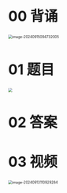 # 00 背诵

<img src="https://cvp.oss-cn-shanghai.aliyuncs.com/202409150947911.png" alt="image-20240915094732005" style="zoom:50%;" />



# 01 题目

<img src="https://cvp.oss-cn-shanghai.aliyuncs.com/202409121822527.png" style="zoom:50%;" />





# 02 答案







# 03 视频

<img src="https://cvp.oss-cn-shanghai.aliyuncs.com/202409131109450.png" alt="image-20240913110929284" style="zoom:50%;" />
